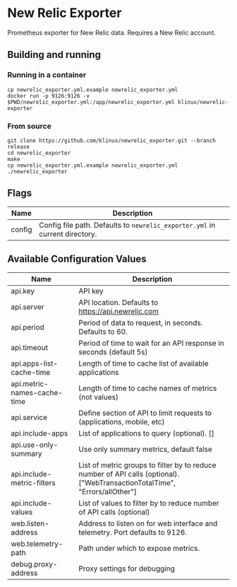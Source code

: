 # New Relic Exporter

Prometheus exporter for New Relic data.
Requires a New Relic account.
## Building and running

### Running in a container

    cp newrelic_exporter.yml.example newrelic_exporter.yml
	docker run -p 9126:9126 -v $PWD/newrelic_exporter.yml:/app/newrelic_exporter.yml klinux/newrelic-exporter

### From source

	git clone https://github.com/klinux/newrelic_exporter.git --branch release
	cd newrelic_exporter
    make
    cp newrelic_exporter.yml.example newrelic_exporter.yml
    ./newrelic_exporter

## Flags

Name               | Description
-------------------|------------
config             | Config file path. Defaults to `newrelic_exporter.yml` in current directory.

## Available Configuration Values

Name                        | Description
----------------------------|------------
api.key                     | API key
api.server                  | API location.  Defaults to https://api.newrelic.com
api.period                  | Period of data to request, in seconds.  Defaults to 60.
api.timeout                 | Period of time to wait for an API response in seconds (default 5s)
api.apps-list-cache-time    | Length of time to cache list of available applications
api.metric-names-cache-time | Length of time to cache names of metrics (not values)
api.service                 | Define section of API to limit requests to (applications, mobile, etc)
api.include-apps            | List of applications to query (optional). []
api.use-only-summary        | Use only summary metrics, default false
api.include-metric-filters  | List of metric groups to filter by to reduce number of API calls (optional). ["WebTransactionTotalTime", "Errors/allOther"]
api.include-values          | List of values to filter by to reduce number of API calls (optional)
web.listen-address          | Address to listen on for web interface and telemetry.  Port defaults to 9126.
web.telemetry-path          | Path under which to expose metrics.
debug.proxy-address         | Proxy settings for debugging
